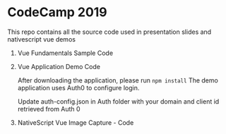 # CodeCamp 2019


This repo contains all the source code used in presentation slides and nativescript vue demos

1. Vue Fundamentals Sample Code
2. Vue Application Demo Code


   After downloading the application, please run ``npm install``
   The demo application uses Auth0 to configure login. 
   
   Update auth-config.json in Auth folder with your domain and client id retrieved from Auth 0
   
3. NativeScript Vue Image Capture - Code
